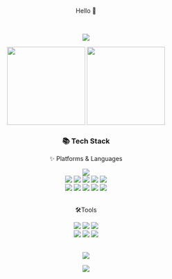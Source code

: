 <p align="center">
Hello 👋
</p>
<br>

<p align="center">

<img src="https://capsule-render.vercel.app/api?&type=soft&color=timeAuto&height=180&section=header&text=JeongWoo%20Kim&fontSize=30&animation=fadeIn&fontAlignY=45" />

</p>


<p align="center">

  <img height="180em" src="https://github-readme-stats-eight-theta.vercel.app/api?username=JeongWo&show_icons=true&theme=radical&include_all_commits=true&count_private=true"/>

  <img height="180em" src="https://github-readme-stats-eight-theta.vercel.app/api/top-langs/?username=JeongWo&layout=compact&langs_count=8&theme=radical"/>

</p>





<div align="center">

  <h3>📚 Tech Stack</h3>

  <p>✨ Platforms & Languages</p>

</div>

<div align="center">
 <img src="https://img.shields.io/badge/Swift-F05138?style=flat&logo=Swift&logoColor=white" />
  <br>
  <img src="https://img.shields.io/badge/HTML5-E34F26?style=flat&logo=HTML5&logoColor=white" />
  <img src="https://img.shields.io/badge/CSS3-1572B6?style=flat&logo=CSS3&logoColor=white" />
  <img src="https://img.shields.io/badge/JavaScript-F7DF1E?style=flat&logo=JavaScript&logoColor=white" />
  <img src="https://img.shields.io/badge/jQuery-0769AD?style=flat&logo=jQuery&logoColor=white" />
  <img src="https://img.shields.io/badge/React-61DAFB?style=flat&logo=React&logoColor=white" />
  <br>
 <img src="https://img.shields.io/badge/Java-007396?style=flat&logo=Conda-Forge&logoColor=white" />
<img src="https://img.shields.io/badge/Node.js-339933?style=flat&logo=Node.js&logoColor=white" />
  <img src="https://img.shields.io/badge/Oracle%20SQL-F80000?style=flat&logo=Oracle&logoColor=white" />

  <img src="https://img.shields.io/badge/MySQL-4479A1?style=flat&logo=MySQL&logoColor=white" />

  <img src="https://img.shields.io/badge/MariaDB-003545?style=flat&logo=MariaDB&logoColor=white" />

</div>

<br>

<div align="center">
	<p>🛠Tools</p>
</div>
<div align="center">
  <img src="https://img.shields.io/badge/Xcode-147EFB?style=flat&logo=Xcode&logoColor=white" />
  <img src="https://img.shields.io/badge/Visual%20Studio%20Code-007ACC?style=flat&logo=VisualStudioCode&logoColor=white" />
	<img src="https://img.shields.io/badge/Eclipse%20IDE-2C2255?style=flat&logo=EclipseIDE&logoColor=white" />
	<br>
	<img src="https://img.shields.io/badge/Tomcat-F8DC75?style=flat&logo=ApacheTomcat&logoColor=white" />
	<img src="https://img.shields.io/badge/GitHub-181717?style=flat&logo=GitHub&logoColor=white" />
	<img src="https://img.shields.io/badge/Slack-4A154B?style=flat&logo=Slack&logoColor=white" />
</div>
<br>

<p align="center">
<a href="https://hits.seeyoufarm.com"><img src="https://hits.seeyoufarm.com/api/count/incr/badge.svg?url=https%3A%2F%2Fgithub.com%2FJeongWo&count_bg=%23F05138&title_bg=%23F05138&icon=myspace.svg&icon_color=%23E7E7E7&title=Visitor&edge_flat=false"/></a>
<p align="center">
<img src="https://capsule-render.vercel.app/api?type=soft&color=auto&height=100&section=footer" />
</p>
